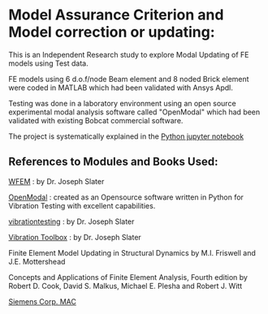 # Model Assurance Criterion and Model correction or updating: 

This is an Independent Research study to explore Modal Updating of FE models using Test data. 

FE models using 6 d.o.f/node Beam element and 8 noded Brick element were coded in MATLAB which had been validated with Ansys Apdl. 

Testing was done in a laboratory environment using an open source experimental modal analysis software called "OpenModal" which had been validated with existing Bobcat commercial software.

The project is systematically explained in the [Python jupyter notebook](https://github.com/sainag2473/MAC_and_Modalupdating/blob/master/MAC_JupyterNotebook/MACandModelCorrection.ipynb)

## References to Modules and Books Used:

[WFEM](https://github.com/josephcslater/WFEM) : by Dr. Joseph Slater

[OpenModal](https://github.com/openmodal/OpenModal) : created as an Opensource software written in 
Python for Vibration Testing with excellent capabilities. 

[vibrationtesting](https://github.com/Vibration-Testing/vibrationtesting) : by Dr. Joseph Slater

[Vibration Toolbox]( https://github.com/vibrationtoolbox/vibration_toolbox.git) : by Dr. Joseph Slater
  
Finite Element Model Updating in Structural Dynamics by M.I. Friswell and J.E. Mottershead

Concepts and Applications of Finite Element Analysis, Fourth edition by Robert D. Cook, David S. Malkus, Michael E. Plesha and Robert J. Witt

[Siemens Corp. MAC](https://community.plm.automation.siemens.com/t5/Testing-Knowledge-Base/Modal-Assurance-Criterion-MAC/ta-p/368008)
